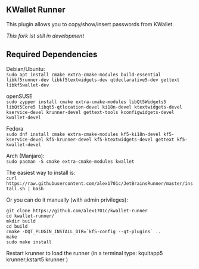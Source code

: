 ## KWallet Runner

This plugin allows you to copy/show/insert passwords from KWallet. 

*This fork ist still in development*

Required Dependencies
----------------------

Debian/Ubuntu:  
`sudo apt install cmake extra-cmake-modules build-essential libkf5runner-dev libkf5textwidgets-dev qtdeclarative5-dev gettext libkf5wallet-dev`

openSUSE  
`sudo zypper install cmake extra-cmake-modules libQt5Widgets5 libQt5Core5 libqt5-qtlocation-devel ki18n-devel ktextwidgets-devel
 kservice-devel krunner-devel gettext-tools kconfigwidgets-devel kwallet-devel`  

Fedora  
`sudo dnf install cmake extra-cmake-modules kf5-ki18n-devel kf5-kservice-devel kf5-krunner-devel kf5-ktextwidgets-devel gettext kf5-kwallet-devel`  

Arch (Manjaro):  
`sudo pacman -S cmake extra-cmake-modules kwallet`

The easiest way to install is:  
`curl https://raw.githubusercontent.com/alex1701c/JetBrainsRunner/master/install.sh | bash`  

Or you can do it manually (with admin privileges):
```
git clone https://github.com/alex1701c/kwallet-runner
cd kwallet-runner/
mkdir build  
cd build
cmake -DQT_PLUGIN_INSTALL_DIR=`kf5-config --qt-plugins` ..
make
sudo make install
```

Restart krunner to load the runner (in a terminal type: kquitapp5 krunner;kstart5 krunner )
